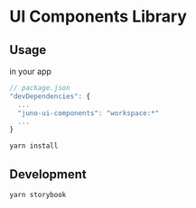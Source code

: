 # UI Components Library

## Usage

in your app

```js
// package.json
"devDependencies": {
  ...
  "juno-ui-components": "workspace:*"
  ...
}
```

```bash
yarn install
```

## Development

```bash
yarn storybook
```
